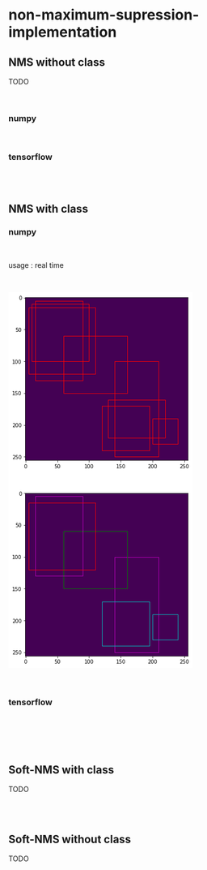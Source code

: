 # non-maximum-supression-implementation

## NMS without class

TODO

<br>

### numpy

<br>

### tensorflow

<br><br>

## NMS with class

### numpy

<br>

usage : real time

<br>

![img](NMS_with_class_numpy.png)

<br>

### tensorflow

<br>

<br><br>

## Soft-NMS with class

TODO

<br><br>

## Soft-NMS without class

TODO

<br><br>
